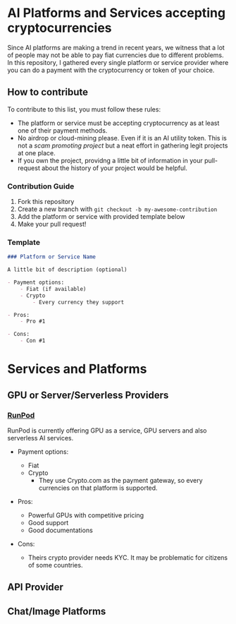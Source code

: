 # AI Platforms and Services accepting cryptocurrencies

Since AI platforms are making a trend in recent years, we witness that a lot of people may not be able to pay fiat currencies due to different problems. In this repository, I gathered every single platform or service provider where you can do a payment with the cryptocurrency or token of your choice. 

## How to contribute 

To contribute to this list, you must follow these rules: 

- The platform or service must be accepting cryptocurrency as at least one of their payment methods. 
- No airdrop or cloud-mining please. Even if it is an AI utility token. This is not a _scam promoting project_ but a neat effort in gathering legit projects at one place. 
- If you own the project, providng a little bit of information in your pull-request about the history of your project would be helpful. 

### Contribution Guide

1. Fork this repository 
2. Create a new branch with `git checkout -b my-awesome-contribution` 
3. Add the platform or service with provided template below
4. Make your pull request!

### Template 

```markdown
### Platform or Service Name

A little bit of description (optional)

- Payment options:
    - Fiat (if available)
    - Crypto 
        - Every currency they support

- Pros:
    - Pro #1

- Cons: 
    - Con #1
```

# Services and Platforms

## GPU or Server/Serverless Providers 

### [RunPod](https://runpod.io)

RunPod is currently offering GPU as a service, GPU servers and also serverless AI services. 

- Payment options:
    - Fiat 
    - Crypto 
        - They use Crypto.com as the payment gateway, so every currencies on that platform is supported. 

- Pros:
    - Powerful GPUs with competitive pricing 
    - Good support 
    - Good documentations 

- Cons: 
    - Theirs crypto provider needs KYC. It may be problematic for citizens of some countries. 

## API Provider 

## Chat/Image Platforms